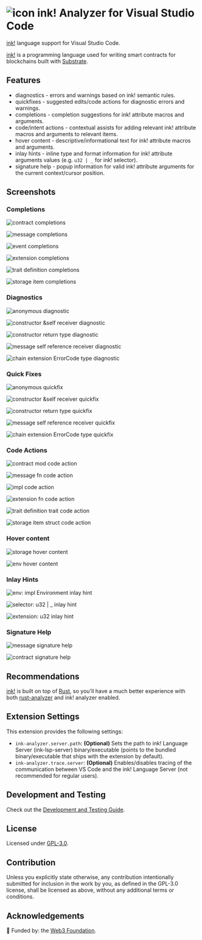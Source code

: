 # ![icon](/images/iconx32.png 'icon') ink! Analyzer for Visual Studio Code

[ink!](https://use.ink/) language support for Visual Studio Code.

[ink!](https://use.ink/) is a programming language used for writing smart contracts for blockchains built with [Substrate](https://substrate.io/).

## Features

- diagnostics - errors and warnings based on ink! semantic rules.
- quickfixes - suggested edits/code actions for diagnostic errors and warnings.
- completions - completion suggestions for ink! attribute macros and arguments.
- code/intent actions - contextual assists for adding relevant ink! attribute macros and arguments to relevant items.
- hover content - descriptive/informational text for ink! attribute macros and arguments.
- inlay hints - inline type and format information for ink! attribute arguments values (e.g. `u32 | _` for ink! selector).
- signature help - popup information for valid ink! attribute arguments for the current context/cursor position.

## Screenshots

### Completions

![contract completions](/images/screenshots/completion-2.png 'contract completions')

![message completions](/images/screenshots/completion.png 'message completions')

![event completions](/images/screenshots/completion-6.png 'event completions')

![extension completions](/images/screenshots/completion-3.png 'extension completions')

![trait definition completions](/images/screenshots/completion-4.png 'trait definition completions')

![storage item completions](/images/screenshots/completion-5.png 'storage item completions')

### Diagnostics

![`anonymous` diagnostic](/images/screenshots/diagnostic-5.png '`anonymous` diagnostic')

![constructor `&self` receiver diagnostic](/images/screenshots/diagnostic.png 'constructor `&self` receiver diagnostic')

![constructor return type diagnostic](/images/screenshots/diagnostic-4.png 'constructor return type diagnostic')

![message self reference receiver diagnostic](/images/screenshots/diagnostic-3.png 'message self reference receiver diagnostic')

![chain extension `ErrorCode` type diagnostic](/images/screenshots/diagnostic-2.png 'chain extension `ErrorCode` type diagnostic')

### Quick Fixes

![`anonymous` quickfix](/images/screenshots/quickfix.png '`anonymous` quickfix')

![constructor `&self` receiver quickfix](/images/screenshots/quickfix-2.png 'constructor `&self` receiver quickfix')

![constructor return type quickfix](/images/screenshots/quickfix-3.png 'constructor return type quickfix')

![message self reference receiver quickfix](/images/screenshots/quickfix-4.png 'message self reference receiver quickfix')

![chain extension `ErrorCode` type quickfix](/images/screenshots/quickfix-5.png 'chain extension `ErrorCode` type quickfix')

### Code Actions

![contract `mod` code action](/images/screenshots/code-action.png 'contract `mod` code action')

![message `fn` code action](/images/screenshots/code-action-2.png 'message `fn` code action')

![`impl` code action](/images/screenshots/code-action-3.png '`impl` code action')

![extension `fn` code action](/images/screenshots/code-action-4.png 'extension `fn` code action')

![trait definition `trait` code action](/images/screenshots/code-action-5.png 'trait definition `trait` code action')

![storage item `struct` code action](/images/screenshots/code-action-6.png 'storage item `struct` code action')

### Hover content

![`storage` hover content](/images/screenshots/hover.png '`storage` hover content')

![`env` hover content](/images/screenshots/hover-2.png '`env` hover content')

### Inlay Hints

![`env: impl Environment` inlay hint](/images/screenshots/inlay-hint.png '`env: impl Environment` inlay hint')

![`selector: u32 | _` inlay hint](/images/screenshots/inlay-hint-2.png '`selector: u32 | _` inlay hint')

![`extension: u32` inlay hint](/images/screenshots/inlay-hint-3.png '`extension: u32` inlay hint')

### Signature Help

![`message` signature help](/images/screenshots/signature-help-3.png '`message` signature help')

![`contract` signature help](/images/screenshots/signature-help-2.png '`contract` signature help')

## Recommendations

[ink!](https://use.ink/) is built on top of [Rust](https://www.rust-lang.org/), so you'll have a much better experience with both [rust-analyzer](https://marketplace.visualstudio.com/items?itemName=rust-lang.rust-analyzer) and ink! analyzer enabled.

## Extension Settings

This extension provides the following settings:

- `ink-analyzer.server.path`: **(Optional)** Sets the path to ink! Language Server (ink-lsp-server) binary/executable
  (points to the bundled binary/executable that ships with the extension by default).
- `ink-analyzer.trace.server`: **(Optional)** Enables/disables tracing of the communication between VS Code and
  the ink! Language Server (not recommended for regular users).

## Development and Testing

Check out the [Development and Testing Guide](/DEVELOPMENT.md).

## License

Licensed under [GPL-3.0](/LICENSE).

## Contribution

Unless you explicitly state otherwise, any contribution intentionally submitted for inclusion in the work by you,
as defined in the GPL-3.0 license, shall be licensed as above, without any additional terms or conditions.

## Acknowledgements

🌱 Funded by: the [Web3 Foundation](https://web3.foundation/).
